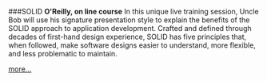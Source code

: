 ###SOLID
**O'Reilly, on line course**
In this unique live training session, Uncle Bob will use his signature presentation 
style to explain the benefits of the SOLID approach to application development. 
Crafted and defined through decades of first-hand design experience, 
SOLID has five principles that, when followed, make software designs easier to understand, 
more flexible, and less problematic to maintain.

[more...](https://www.oreilly.com/live-events/solid-principles-of-object-oriented-and-agile-design/0636920129271/0636920063466/)
